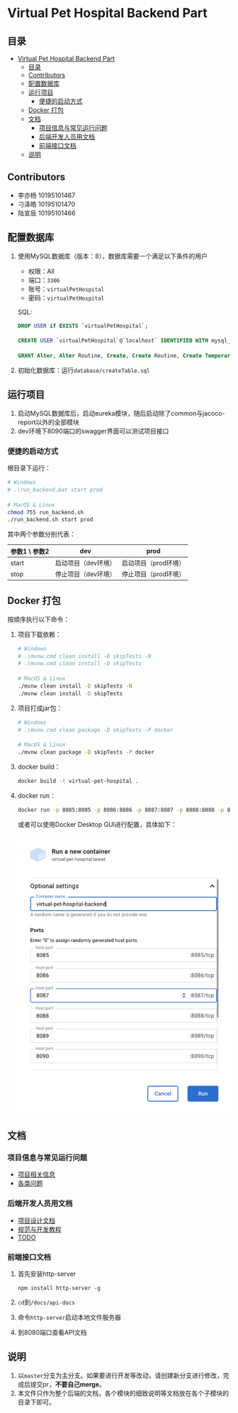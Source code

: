 <!--
 * @Author: pikapikapikaori pikapikapi_kaori@icloud.com
 * @Date: 2023-03-01 22:42:27
 * @LastEditors: pikapikapikaori pikapikapi_kaori@icloud.com
 * @LastEditTime: 2023-04-23 15:13:01
 * @FilePath: /virtualPetHospital-backend/README.md
 * @Description: 项目后端部分简介文件
-->
# Virtual Pet Hospital Backend Part

## 目录

- [Virtual Pet Hospital Backend Part](#virtual-pet-hospital-backend-part)
  - [目录](#目录)
  - [Contributors](#contributors)
  - [配置数据库](#配置数据库)
  - [运行项目](#运行项目)
    - [便捷的启动方式](#便捷的启动方式)
  - [Docker 打包](#docker-打包)
  - [文档](#文档)
    - [项目信息与常见运行问题](#项目信息与常见运行问题)
    - [后端开发人员用文档](#后端开发人员用文档)
    - [前端接口文档](#前端接口文档)
  - [说明](#说明)

## Contributors

- 李亦杨 10195101467
- 刁泽皓 10195101470
- 陆宣辰 10195101466

## 配置数据库

1. 使用MySQL数据库（版本：8），数据库需要一个满足以下条件的用户

   - 权限：All
   - 端口：`3306`
   - 账号：`virtualPetHospital`
   - 密码：`virtualPetHospital`

    SQL:

    ```sql
    DROP USER if EXISTS `virtualPetHospital`;

    CREATE USER `virtualPetHospital`@`localhost` IDENTIFIED WITH mysql_native_password BY 'virtualPetHospital' PASSWORD EXPIRE NEVER;

    GRANT Alter, Alter Routine, Create, Create Routine, Create Temporary Tables, Create User, Create View, Delete, Drop, Event, Execute, File, Grant Option, Index, Insert, Lock Tables, Process, References, Reload, Replication Client, Replication Slave, Select, Show Databases, Show View, Shutdown, Super, Trigger, Update ON *.* TO `virtualPetHospital`@`localhost`;
    ```

2. 初始化数据库：运行`database/createTable.sql`

## 运行项目

1. 启动MySQL数据库后，启动eureka模块，随后启动除了common与jacoco-report以外的全部模块
2. dev环境下8090端口的swagger界面可以测试项目接口

### 便捷的启动方式

根目录下运行：

```bash
# Windows
# .\run_backend.bat start prod

# MacOS & Linux
chmod 755 run_backend.sh
./run_backend.sh start prod
```

其中两个参数分别代表：

| 参数1 \ 参数2 | dev                 | prod                 |
| ------------- | ------------------- | -------------------- |
| start         | 启动项目（dev环境） | 启动项目（prod环境） |
| stop          | 停止项目（dev环境） | 停止项目（prod环境） |

## Docker 打包

按顺序执行以下命令：

1. 项目下载依赖：

    ```bash
    # Windows
    # .\mvnw.cmd clean install -D skipTests -N
    # .\mvnw.cmd clean install -D skipTests

    # MacOS & Linux
    ./mvnw clean install -D skipTests -N
    ./mvnw clean install -D skipTests
    ```

2. 项目打成jar包：

    ```bash
    # Windows
    # .\mvnw.cmd clean package -D skipTests -P docker

    # MacOS & Linux
    ./mvnw clean package -D skipTests -P docker
    ```

3. docker build：

    ```bash
    docker build -t virtual-pet-hospital .
    ```

4. docker run：

    ```bash
    docker run -p 8085:8085 -p 8086:8086 -p 8087:8087 -p 8088:8088 -p 8089:8089 -p 8090:8090 --name virtual-pet-hospital-backend virtual-pet-hospital
    ```

    或者可以使用Docker Desktop GUI进行配置，具体如下：

    ![Picture](./docs/deploy_docker.png)

## 文档

### 项目信息与常见运行问题

- [项目相关信息](./docs/ProjectInfo.md)
- [各类问题](./docs/QA.md)

### 后端开发人员用文档

- [项目设计文档](./docs/ProjectArchitecture.md)
- [规范与开发教程](./docs/StandardInstruction.md)
- [TODO](./docs/TODO.md)

### 前端接口文档

1. 首先安装http-server

    ```nodejs
    npm install http-server -g
    ```

2. `cd`到`/docs/api-docs`
3. 命令`http-server`启动本地文件服务器
4. 到8080端口查看API文档

## 说明

1. 以`master`分支为主分支。如果要进行开发等改动，请创建新分支进行修改，完成后提交pr，**不要自己merge**。
2. 本文件只作为整个后端的文档，各个模块的细致说明等文档放在各个子模块的目录下即可。
